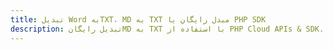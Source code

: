 ---title: تبدیل Word بهTXT، MD به TXT مبدل رایگان یا PHP SDKdescription: تبدیل رایگانMD به TXT با استفاده از PHP Cloud APIs & SDK. همچنین اسناد Microsoft Word و OpenOffice را در Cloud ایجاد، ویرایش و رندر کنید.---